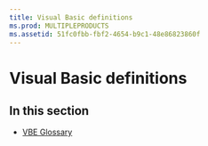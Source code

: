 ```yaml
---
title: Visual Basic definitions
ms.prod: MULTIPLEPRODUCTS
ms.assetid: 51fc0fbb-fbf2-4654-b9c1-48e86823860f
---
```



# Visual Basic definitions

## In this section


- [VBE Glossary](vbe-glossary.md)
    

